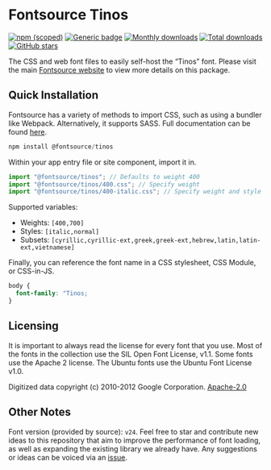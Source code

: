 # Fontsource Tinos

[![npm (scoped)](https://img.shields.io/npm/v/@fontsource/tinos?color=brightgreen)](https://www.npmjs.com/package/@fontsource/tinos) [![Generic badge](https://img.shields.io/badge/fontsource-passing-brightgreen)](https://github.com/fontsource/fontsource) [![Monthly downloads](https://badgen.net/npm/dm/@fontsource/tinos)](https://github.com/fontsource/fontsource) [![Total downloads](https://badgen.net/npm/dt/@fontsource/tinos)](https://github.com/fontsource/fontsource) [![GitHub stars](https://img.shields.io/github/stars/fontsource/fontsource.svg?style=social&label=Star)](https://github.com/fontsource/fontsource/stargazers)

The CSS and web font files to easily self-host the “Tinos” font. Please visit the main [Fontsource website](https://fontsource.org/fonts/tinos) to view more details on this package.

## Quick Installation

Fontsource has a variety of methods to import CSS, such as using a bundler like Webpack. Alternatively, it supports SASS. Full documentation can be found [here](https://beta.fontsource.org/docs/getting-started/introduction).

```javascript
npm install @fontsource/tinos
```

Within your app entry file or site component, import it in.

```javascript
import "@fontsource/tinos"; // Defaults to weight 400
import "@fontsource/tinos/400.css"; // Specify weight
import "@fontsource/tinos/400-italic.css"; // Specify weight and style

```

Supported variables:
- Weights: `[400,700]`
- Styles: `[italic,normal]`
- Subsets: `[cyrillic,cyrillic-ext,greek,greek-ext,hebrew,latin,latin-ext,vietnamese]`

Finally, you can reference the font name in a CSS stylesheet, CSS Module, or CSS-in-JS.

```css
body {
  font-family: "Tinos;
}
```

## Licensing
It is important to always read the license for every font that you use.
Most of the fonts in the collection use the SIL Open Font License, v1.1. Some fonts use the Apache 2 license. The Ubuntu fonts use the Ubuntu Font License v1.0.

Digitized data copyright (c) 2010-2012 Google Corporation.
[Apache-2.0](http://www.apache.org/licenses/LICENSE-2.0.html)

## Other Notes
Font version (provided by source): `v24`.
Feel free to star and contribute new ideas to this repository that aim to improve the performance of font loading, as well as expanding the existing library we already have. Any suggestions or ideas can be voiced via an [issue](https://github.com/fontsource/fontsource/issues).